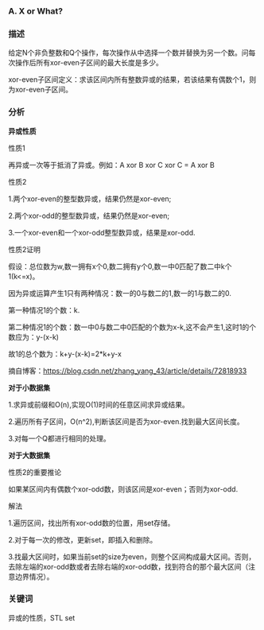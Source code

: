### A. X or What?

### 描述

给定N个非负整数和Q个操作，每次操作从中选择一个数并替换为另一个数。问每次操作后所有xor-even子区间的最大长度是多少。

xor-even子区间定义：求该区间内所有整数异或的结果，若该结果有偶数个1，则为xor-even子区间。

### 分析

**异或性质**

性质1

再异或一次等于抵消了异或。例如：A xor B xor C xor C = A xor B

性质2

1.两个xor-even的整型数异或，结果仍然是xor-even;

2.两个xor-odd的整型数异或，结果仍然是xor-even;

3.一个xor-even和一个xor-odd整型数异或，结果是xor-odd.

性质2证明

假设：总位数为w,数一拥有x个0,数二拥有y个0,数一中0匹配了数二中k个1(k<=x)。

因为异或运算产生1只有两种情况：数一的0与数二的1,数一的1与数二的0.

第一种情况1的个数：k.

第二种情况1的个数：数一中0与数二中0匹配的个数为x-k,这不会产生1,这时1的个数应为：y-(x-k)

故1的总个数为：k+y-(x-k)=2*k+y-x

摘自博客：https://blog.csdn.net/zhang_yang_43/article/details/72818933 

**对于小数据集**

1.求异或前缀和O(n),实现O(1)时间的任意区间求异或结果。

2.遍历所有子区间，O(n^2),判断该区间是否为xor-even.找到最大区间长度。

3.对每一个Q都进行相同的处理。

**对于大数据集**

性质2的重要推论

如果某区间内有偶数个xor-odd数，则该区间是xor-even；否则为xor-odd.

解法

1.遍历区间，找出所有xor-odd数的位置，用set存储。

2.对于每一次的修改，更新set，即插入和删除。

3.找最大区间时，如果当前set的size为even，则整个区间构成最大区间。否则，去除左端的xor-odd数或者去除右端的xor-odd数，找到符合的那个最大区间（注意边界情况）。

### 关键词

异或的性质，STL set

